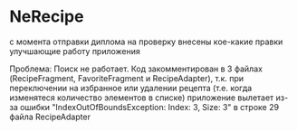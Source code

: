 # NeRecipe
с момента отправки диплома на проверку внесены кое-какие правки улучшающие работу приложения

Проблема:
Поиск не работает. 
Код закомментирован в 3 файлах (RecipeFragment, FavoriteFragment и RecipeAdapter), 
т.к. при переключении на избранное или удалении рецепта (т.е. когда изменятеся количество элементов в списке)
приложение вылетает из-за ошибки "IndexOutOfBoundsException: Index: 3, Size: 3" в строке 29 файла RecipeAdapter
